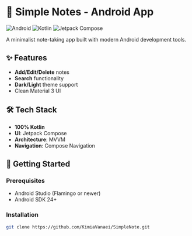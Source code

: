 # 📝 Simple Notes - Android App  

![Android](https://img.shields.io/badge/Android-3DDC84?logo=android&logoColor=white)
![Kotlin](https://img.shields.io/badge/Kotlin-7F52FF?logo=kotlin&logoColor=white)
![Jetpack Compose](https://img.shields.io/badge/Jetpack_Compose-4285F4?logo=jetpack-compose&logoColor=white)

A minimalist note-taking app built with modern Android development tools.

## ✨ Features
- **Add/Edit/Delete** notes
- **Search** functionality
- **Dark/Light** theme support
- Clean Material 3 UI

## 🛠️ Tech Stack
- **100% Kotlin**
- **UI**: Jetpack Compose
- **Architecture**: MVVM
- **Navigation**: Compose Navigation

## 🚀 Getting Started

### Prerequisites
- Android Studio (Flamingo or newer)
- Android SDK 24+

### Installation
```bash
git clone https://github.com/KimiaVanaei/SimpleNote.git

